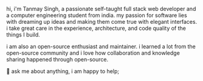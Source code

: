hi, i'm Tanmay Singh, a passionate self-taught full stack web developer and a computer engineering student from india. my passion for software lies with dreaming up ideas and making them come true with elegant interfaces. i take great care in the experience, architecture, and code quality of the things I build.

i am also an open-source enthusiast and maintainer. i learned a lot from the open-source community and i love how collaboration and knowledge sharing happened through open-source.

💬 ask me about anything, i am happy to help;

<!---
SinghTanmay024/SinghTanmay024 is a ✨ special ✨ repository because its `README.md` (this file) appears on your GitHub profile.
You can click the Preview link to take a look at your changes.
--->
